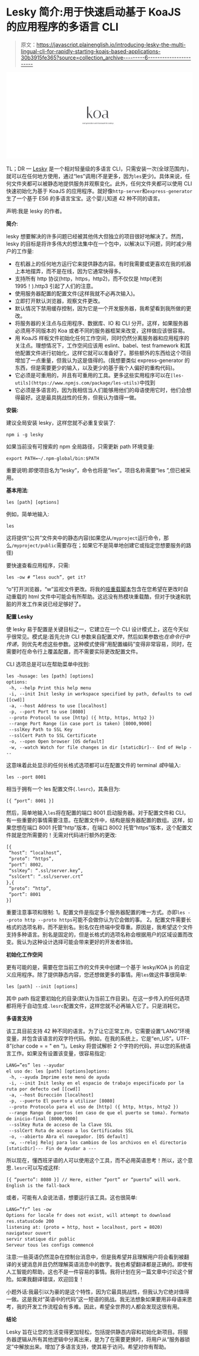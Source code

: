 # Lesky 简介:用于快速启动基于 KoaJS 的应用程序的多语言 CLI

> 原文：<https://javascript.plainenglish.io/introducing-lesky-the-multi-lingual-cli-for-rapidly-starting-koajs-based-applications-30b3915fe365?source=collection_archive---------6----------------------->

![](img/6348c35af5fcc557c2fa8025b24253c1.png)

TL；DR — [Lesky](https://www.npmjs.com/package/lesky) 是一个相对轻量级的多语言 CLI，只需安装一次(全球范围内)，就可以在任何地方使用，通过“les”调用(不是更多，因为`les`更少)。具体来说，任何文件夹都可以被静态地提供服务并观察变化。此外，任何文件夹都可以使用 CLI 快速初始化为基于 KoaJS 的应用程序。就好像`http-server`和`express-generator`生了一个基于 ES6 的多语言宝宝。这个婴儿知道 42 种不同的语言。

声明:我是 lesky 的作者。

**简介**:

lesky 想要解决的许多问题已经被其他伟大但独立的项目很好地解决了。然而，lesky 的目标是将许多伟大的想法集中在一个包中，以解决以下问题，同时减少用户的工作量:

*   在机器上的任何地方运行它来提供静态内容。有时我需要或更喜欢在我的机器上本地摆弄，而不是在线，因为它通常快得多。
*   支持所有 http 协议(http，https，http2)，而不仅仅是 http(老到 1995！).http3 引起了人们的注意。
*   使用服务器配置的配置文件(这样我就不必再次输入)。
*   立即打开默认浏览器，观察文件更改。
*   默认情况下禁用缓存控制，因为它是一个开发服务器，我希望看到我所做的更改。
*   将服务器的关注点与应用程序、数据库、IO 和 CLI 分开。这样，如果服务器必须用不同版本的 Koa 或者不同的服务器框架来改变，这样做应该很容易。
*   用 KoaJS 样板文件初始化任何工作空间，同时仍然分离服务器和应用程序的关注点。理想情况下，工作空间应该用 eslint、babel、test framework 和其他配置文件进行初始化，这样它就可以准备好了。那些额外的东西给这个项目增加了一点重量，但我认为这是值得的。(我想要类似 express-generator 的东西，但是需要更少的输入，以及更少的基于我个人偏好的重构代码)。
*   它必须是可重用的，并且有可重用的工具。更多这些实用程序可以在`[les-utils](https://www.npmjs.com/package/les-utils)`中找到
*   它必须是多语言的，因为我相信当人们能够用他们的母语使用它时，他们会想得最好。这是最具挑战性的任务，但我认为值得一做。

**安装:**

建议全局安装 lesky，这样您就不必重复安装了:

```
npm i -g lesky
```

如果当前没有可搜索的 npm 全局路径，只需更新 path 环境变量:

```
export PATH=~/.npm-global/bin:$PATH
```

重要说明:即使项目名为“lesky”，命令也将是“les”。项目名称需要“les ”,但已被采用。

**基本用法**:

```
les [path] [options]
```

例如，简单地输入:

```
les
```

这将提供“公共”文件夹中的静态内容(如果您从`/myproject`运行命令，那么`/myproject/public`需要存在；如果它不是简单地创建它或指定您想要服务的路径)

要快速查看应用程序，只需:

```
les -ow # “less ouch”, get it?
```

“o”打开浏览器，“w”监视文件更改。将我的[哑重载脚本](https://raw.githubusercontent.com/richardeschloss/les/master/public/webpack/dumbReloader.slim.js)包含在您希望在更改时自动重载的 html 文件中可能会有所帮助。这远没有热模块重载酷，但对于快速和肮脏的开发工作来说已经足够好了。

**配置 Lesky**

使 lesky 易于配置是关键目标之一，它建立在一个 CLI 设计模式上，这在今天似乎很常见。模式是:首先允许 CLI 参数来自配置*文件*，然后如果参数也*在命令行中传递*，则优先考虑这些参数。这种模式使得“用配置编码”变得非常容易，同时，在需要时在命令行上覆盖配置，而不需要实际更改配置文件。

CLI 选项总是可以在帮助菜单中找到:

```
les -husage: les [path] [options]
options:
 -h, --help Print this help menu
 -i, --init Init lesky in workspace specified by path, defaults to cwd [[cwd]]
 -a, --host Address to use [localhost]
 -p, --port Port to use [8080]
 --proto Protocol to use [http] ({ http, https, http2 })
 --range Port Range (in case port is taken) [8000,9000]
 --sslKey Path to SSL Key
 --sslCert Path to SSL Certificate
 -o, --open Open browser [OS default]
 -w, --watch Watch for file changes in dir [staticDir]-- End of Help ---
```

这意味着此处显示的任何长格式选项都可以在配置文件的 terminal *或*中输入:

```
les --port 8001
```

相当于拥有一个 les 配置文件(`.lesrc`)，其条目为:

```
[{ “port”: 8001 }]
```

然后，简单地输入`les`将在配置的端口 8001 启动服务器。对于配置文件和 CLI，有一些重要的事情需要注意。在配置文件中，结构是服务器配置的数组。这样，如果您想在端口 8001 托管“http”版本，在端口 8002 托管“https”版本，这个配置文件就是您所需要的！无需对代码进行额外的更改:

```
[{
 “host”: “localhost”,
 “proto”: “https”,
 “port”: 8002,
 “sslKey”: “.ssl/server.key”,
 “sslCert”: “.ssl/server.crt”
},{
 “proto”: “http”,
 “port”: 8001
}]
```

重要注意事项和限制:
1。配置文件是指定多个服务器配置的唯一方式。亦即`les --proto http --proto https`可能不会做你认为它会做的事。
2。配置文件需要长格式的选项名称，而不是别名。别名仅在终端中受尊重。原因是，我希望这个文件支持多种语言。别名是固定的，但是长格式的选项名称会根据用户的区域设置而改变。我认为这种设计选择可能会带来更好的开发者体验。

**初始化工作空间**

更有可能的是，需要在您当前工作的文件夹中创建一个基于 lesky/KOA js 的自定义应用程序。除了提供静态内容，您还想做更多的事情。用`les`做这件事很简单:

```
les [path] --init [options]
```

其中 path 指定要初始化的目录(默认为当前工作目录)。在这一步传入的任何选项都将用于自动生成`.lesrc`配置文件，这样您就不必再输入它了。只是消耗它。

**多语言支持**

该工具目前支持 42 种不同的语言。为了让它正常工作，它需要设置“LANG”环境变量，并包含该语言的双字符代码。例如，在我的系统上，它是“en_US”。UTF-8”(char code = = " en ")。Lesky 将尝试解析 2 个字符的代码，并以您的系统语言工作。如果没有设置该变量，很容易指定:

```
LANG=”es” les --ayudar
el uso de: les [path] [options]options:
 -h, --ayuda Imprime este menú de ayuda
 -i, --init Init lesky en el espacio de trabajo especificado por la ruta por defecto cwd [[cwd]]
 -a, --host Dirección [localhost]
 -p, --puerto El puerto a utilizar [8080]
 --proto Protocolo para el uso de [http] ({ http, https, http2 })
 --range Rango de puertos (en caso de que el puerto se toma). Formato de inicio-final [8000,9000]
 --sslKey Ruta de acceso de la Clave SSL
 --sslCert Ruta de acceso a los Certificados SSL
 -o, --abierto Abra el navegador. [OS default]
 -w, --reloj Reloj para los cambios de los archivos en el directorio [staticDir]--- Fin de Ayudar a ---
```

所以现在，懂西班牙语的人可以使用这个工具，而不必用英语思考！所以，这个意思`.lesrc`可以写成这样:

```
[{ “puerto”: 8080 }] // Here, either “port” or “puerto” will work. English is the fall-back
```

或者，可能有人会说法语，想要运行该工具。这也很简单:

```
LANG=”fr” les -ow
Options for locale fr does not exist, will attempt to download
res.statusCode 200
listening at: (proto = http, host = localhost, port = 8020)
navigateur ouvert
servir statique dir public
Serveur tous les configs commencé
```

注意:一些英语仍然混杂在控制台消息中，但是我希望并且理解用户将会看到被翻译的关键消息并且仍然理解英语消息中的数字。我也希望翻译都是正确的。即使有人工智能的帮助，这也不是一件容易的事情。我将计划在另一篇文章中讨论这个冒险。如果我翻译错误，欢迎回复！

小题外话:我最引以为豪的是这个特性，因为它最具挑战性，但我认为它绝对值得一做。这是我对“英语中的代码”这一短语的挑战。我无法想象如果要用非母语来思考，我的开发工作流程会有多难。因此，希望全世界的人都会发现这很有用。

**结论**

Lesky 旨在让您的生活变得更加轻松，包括提供静态内容和初始化新项目。将服务器逻辑从所有其他逻辑中分离出来，是为了在需要更换时，将用户从“服务器锁定”中解放出来。增加了多语言支持，使其易于访问。希望对你有帮助。
